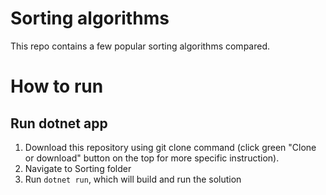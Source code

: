 # Sorting algorithms
This repo contains a few popular sorting algorithms compared.

# How to run

## Run dotnet app
1. Download this repository using git clone command (click green "Clone or download" button on the top for more specific instruction).
2. Navigate to Sorting folder
3. Run `dotnet run`, which will build and run the solution
